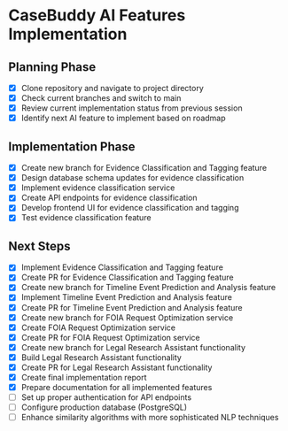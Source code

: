 # CaseBuddy AI Features Implementation

## Planning Phase
- [x] Clone repository and navigate to project directory
- [x] Check current branches and switch to main
- [x] Review current implementation status from previous session
- [x] Identify next AI feature to implement based on roadmap

## Implementation Phase
- [x] Create new branch for Evidence Classification and Tagging feature
- [x] Design database schema updates for evidence classification
- [x] Implement evidence classification service
- [x] Create API endpoints for evidence classification
- [x] Develop frontend UI for evidence classification and tagging
- [x] Test evidence classification feature

## Next Steps
- [x] Implement Evidence Classification and Tagging feature
- [x] Create PR for Evidence Classification and Tagging feature
- [x] Create new branch for Timeline Event Prediction and Analysis feature
- [x] Implement Timeline Event Prediction and Analysis feature
- [x] Create PR for Timeline Event Prediction and Analysis feature
- [x] Create new branch for FOIA Request Optimization service
- [x] Create FOIA Request Optimization service
- [x] Create PR for FOIA Request Optimization service
- [x] Create new branch for Legal Research Assistant functionality
- [x] Build Legal Research Assistant functionality
- [x] Create PR for Legal Research Assistant functionality
- [x] Create final implementation report
- [x] Prepare documentation for all implemented features
- [ ] Set up proper authentication for API endpoints
- [ ] Configure production database (PostgreSQL)
- [ ] Enhance similarity algorithms with more sophisticated NLP techniques
